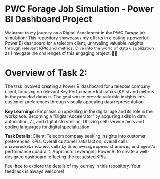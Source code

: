 # PWC Forage Job Simulation - Power BI Dashboard Project
Welcome to my journey as a Digital Accelerator in the PWC Forage job simulation! This repository showcases my efforts in creating a powerful Power BI dashboard for a telecom client, unraveling valuable insights through relevant KPIs and metrics. Dive into the world of data visualization as I navigate the challenges of this engaging project. 🚀✨

# Overview of Task 2:
The task involved creating a Power BI dashboard for a telecom company client, focusing on relevant Key Performance Indicators (KPIs) and metrics in the provided dataset. The goal was to provide valuable insights into customer preferences through visually appealing data representation.

**Key Learnings:**
Emphasis on upskilling in the digital age and its role in the workplace.
Becoming a "Digital Accelerator" by acquiring skills in data, automation, AI, and digital storytelling.
Utilizing self-service tools and coding languages for digital specialization.

**Task Details:**
Client: Telecom company seeking insights into customer preferences.
KPIs: Overall customer satisfaction, overall calls answered/abandoned, calls by time, average speed of answer, and agent's performance quadrant.
Approach: Leveraging Power BI to create a well-designed dashboard reflecting the requested KPIs.

Feel free to explore the details of my journey in this repository. Your feedback is always welcome!
